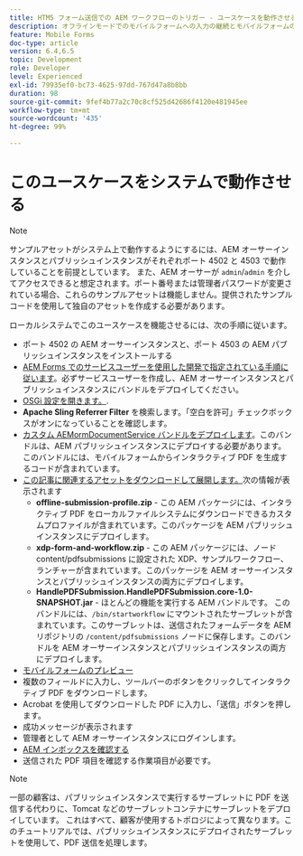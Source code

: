 ```yaml
---
title: HTM5 フォーム送信での AEM ワークフローのトリガー - ユースケースを動作させる
description: オフラインモードでのモバイルフォームへの入力の継続とモバイルフォームの送信による AEM ワークフローのトリガー
feature: Mobile Forms
doc-type: article
version: 6.4,6.5
topic: Development
role: Developer
level: Experienced
exl-id: 79935ef0-bc73-4625-97dd-767d47a8b8bb
duration: 98
source-git-commit: 9fef4b77a2c70c8cf525d42686f4120e481945ee
workflow-type: tm+mt
source-wordcount: '435'
ht-degree: 99%

---
```


# このユースケースをシステムで動作させる

>[!NOTE]
>
>サンプルアセットがシステム上で動作するようにするには、AEM オーサーインスタンスとパブリッシュインスタンスがそれぞれポート 4502 と 4503 で動作していることを前提としています。 また、AEM オーサーが `admin`/`admin` を介してアクセスできると想定されます。ポート番号または管理者パスワードが変更されている場合、これらのサンプルアセットは機能しません。提供されたサンプルコードを使用して独自のアセットを作成する必要があります。

ローカルシステムでこのユースケースを機能させるには、次の手順に従います。

* ポート 4502 の AEM オーサーインスタンスと、ポート 4503 の AEM パブリッシュインスタンスをインストールする
* [AEM Forms でのサービスユーザーを使用した開発で指定されている手順に従います](https://experienceleague.adobe.com/docs/experience-manager-learn/forms/adaptive-forms/service-user-tutorial-develop.html?lang=ja)。必ずサービスユーザーを作成し、AEM オーサーインスタンスとパブリッシュインスタンスにバンドルをデプロイしてください。
* [OSGi 設定を開きます。](http://localhost:4503/system/console/configMgr).
* **Apache Sling Referrer Filter** を検索します。「空白を許可」チェックボックスがオンになっていることを確認します。
* [カスタム AEMormDocumentService バンドルをデプロイします](/help/forms/assets/common-osgi-bundles/AEMFormsDocumentServices.core-1.0-SNAPSHOT.jar)。このバンドルは、AEM パブリッシュインスタンスにデプロイする必要があります。 このバンドルには、モバイルフォームからインタラクティブ PDF を生成するコードが含まれています。
* [この記事に関連するアセットをダウンロードして展開します。](assets/offline-pdf-submission-assets.zip)次の情報が表示されます
   * **offline-submission-profile.zip** - この AEM パッケージには、インタラクティブ PDF をローカルファイルシステムにダウンロードできるカスタムプロファイルが含まれています。このパッケージを AEM パブリッシュインスタンスにデプロイします。
   * **xdp-form-and-workflow.zip** - この AEM パッケージには、ノード content/pdfsubmissions に設定された XDP、サンプルワークフロー、ランチャーが含まれています。このパッケージを AEM オーサーインスタンスとパブリッシュインスタンスの両方にデプロイします。
   * **HandlePDFSubmission.HandlePDFSubmission.core-1.0-SNAPSHOT.jar** - ほとんどの機能を実行する AEM バンドルです。 このバンドルには、`/bin/startworkflow` にマウントされたサーブレットが含まれています。このサーブレットは、送信されたフォームデータを AEMリポジトリの `/content/pdfsubmissions` ノードに保存します。このバンドルを AEM オーサーインスタンスとパブリッシュインスタンスの両方にデプロイします。
* [モバイルフォームのプレビュー](http://localhost:4503/content/dam/formsanddocuments/shipping-address-addition-updation-form/jcr:content)
* 複数のフィールドに入力し、ツールバーのボタンをクリックしてインタラクティブ PDF をダウンロードします。
* Acrobat を使用してダウンロードした PDF に入力し、「送信」ボタンを押します。
* 成功メッセージが表示されます
* 管理者として AEM オーサーインスタンスにログインします。
* [AEM インボックスを確認する](http://localhost:4502/aem/inbox)
* 送信された PDF 項目を確認する作業項目が必要です。

>[!NOTE]
>
>一部の顧客は、パブリッシュインスタンスで実行するサーブレットに PDF を送信する代わりに、Tomcat などのサーブレットコンテナにサーブレットをデプロイしています。 これはすべて、顧客が使用するトポロジによって異なります。このチュートリアルでは、パブリッシュインスタンスにデプロイされたサーブレットを使用して、PDF 送信を処理します。
